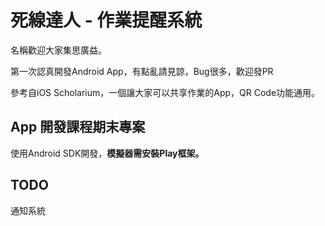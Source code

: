 # 死線達人 - 作業提醒系統
名稱歡迎大家集思廣益。

第一次認真開發Android App，有點亂請見諒，Bug很多，歡迎發PR

參考自iOS Scholarium，一個讓大家可以共享作業的App，QR Code功能通用。
## App 開發課程期末專案
使用Android SDK開發，**模擬器需安裝Play框架。**

## TODO
通知系統
